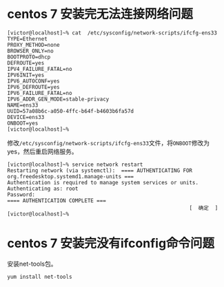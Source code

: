 # centos 7 安装完无法连接网络问题 #


	[victor@localhost]~% cat  /etc/sysconfig/network-scripts/ifcfg-ens33
	TYPE=Ethernet
	PROXY_METHOD=none
	BROWSER_ONLY=no
	BOOTPROTO=dhcp
	DEFROUTE=yes
	IPV4_FAILURE_FATAL=no
	IPV6INIT=yes
	IPV6_AUTOCONF=yes
	IPV6_DEFROUTE=yes
	IPV6_FAILURE_FATAL=no
	IPV6_ADDR_GEN_MODE=stable-privacy
	NAME=ens33
	UUID=57a08b6c-a050-4ffc-b64f-b4603b6fa57d
	DEVICE=ens33
	ONBOOT=yes
	[victor@localhost]~% 

修改`/etc/sysconfig/network-scripts/ifcfg-ens33`文件，将`ONBOOT`修改为yes，然后重启网络服务。


	[victor@localhost]~% service network restart 
	Restarting network (via systemctl):  ==== AUTHENTICATING FOR org.freedesktop.systemd1.manage-units ===
	Authentication is required to manage system services or units.
	Authenticating as: root
	Password: 
	==== AUTHENTICATION COMPLETE ===
	                                                           [  确定  ]
	[victor@localhost]~% 

# centos 7 安装完没有ifconfig命令问题 #
	
安装net-tools包。

	yum install net-tools